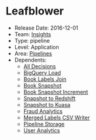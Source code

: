 # Leafblower
* Release Date: 2016-12-01
* Team: [Insights](../teams/insights.md)
* Type: pipeline
* Level: Application
* Area: [Pipelines](../areas/pipelines.png)
* Dependents:
  * [All Decisions](all-decisions.md)
  * [BigQuery Load](big-query-load.md)
  * [Book Labels Join](book-labels-join.md)
  * [Book Snapshot](book-snapshot.md)
  * [Book Snapshot Increment](book-snapshot-increment.md)
  * [Snapshot to Redshift](book-snapshot-to-redshift-dw.md)
  * [Snapshot to Kuasa](book-snapshot-to-redshift-kuasa.md)
  * [Fraud Analytics](fraud-police-daily.md)
  * [Merged Labels CSV Writer](merged-labels-csv-writer.md)
  * [Pipeline Storage](pipeline-storage.md)
  * [User Analytics](user-analytics.md)
